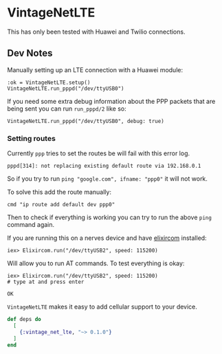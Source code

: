 # VintageNetLTE

This has only been tested with Huawei and Twilio connections.

## Dev Notes

Manually setting up an LTE connection with a Huawei module:

```
:ok = VintageNetLTE.setup() 
VintageNetLTE.run_pppd("/dev/ttyUSB0")
```

If you need some extra debug information about the PPP packets that are being
sent you can run `run_pppd/2` like so:

`VintageNetLTE.run_pppd("/dev/ttyUSB0", debug: true)`


### Setting routes

Currently `ppp` tries to set the routes be will fail with this error log.

```
pppd[314]: not replacing existing default route via 192.168.0.1
```

So if you try to run `ping "google.com", ifname: "ppp0"` it will not work.

To solve this add the route manually:

```
cmd "ip route add default dev ppp0"
```

Then to check if everything is working you can try to run the above `ping` command
again.


If you are running this on a nerves device and have [elixircom](https://github.com/mattludwigs/elixircom) installed:

```
iex> Elixircom.run("/dev/ttyUSB2", speed: 115200)
```

Will allow you to run AT commands. To test everything is okay:

```
iex> Elixircom.run("/dev/ttyUSB2", speed: 115200)
# type at and press enter

OK
```


`VintageNetLTE` makes it easy to add cellular support to your device.

```elixir
def deps do
  [
    {:vintage_net_lte, "~> 0.1.0"}
  ]
end
```


